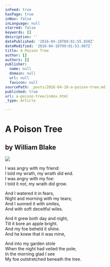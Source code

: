 ```yaml
---
inFeed: true
hasPage: true
inNav: false
inLanguage: null
starred: false
keywords: []
description: ''
datePublished: '2016-04-10T09:01:55.850Z'
dateModified: '2016-04-10T09:01:53.987Z'
title: A Poison Tree
author: []
authors: []
publisher:
  name: null
  domain: null
  url: null
  favicon: null
sourcePath: _posts/2016-04-10-a-poison-tree.md
published: true
url: a-poison-tree/index.html
_type: Article

---
```

# A Poison Tree

## by William Blake
![](https://the-grid-user-content.s3-us-west-2.amazonaws.com/7ed91710-cde1-410e-aa79-d3492e741b93.jpg)

I was angry with my friend:  
I told my wrath, my wrath did end.  
I was angry with my foe:  
I told it not, my wrath did grow.

And I watered it in fears,  
Night and morning with my tears;  
And I sunned it with smiles,  
And with soft deceitful wiles.

And it grew both day and night,  
Till it bore an apple bright.  
And my foe beheld it shine.  
And he knew that it was mine,

And into my garden stole  
When the night had veiled the pole;  
In the morning glad I see  
My foe outstretched beneath the tree.